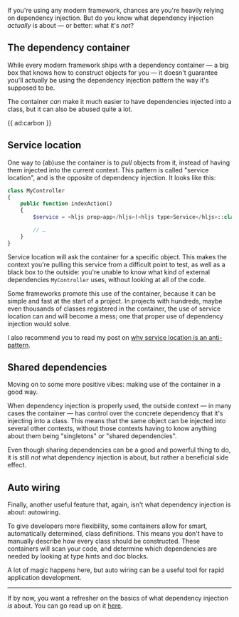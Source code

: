If you're using any modern framework, chances are you're heavily relying on dependency injection. But do you know what dependency injection _actually_ is about — or better: what it's _not_? 

## The dependency container

While every modern framework ships with a dependency container — a big box that knows how to construct objects for you — it doesn't guarantee you'll actually be using the dependency injection pattern the way it's supposed to be.

The container _can_ make it much easier to have dependencies injected into a class, but it can also be abused quite a lot.

{{ ad:carbon }}

## Service location

One way to (ab)use the container is to _pull_ objects from it, instead of having them injected into the current context. This pattern is called "service location", and is the opposite of dependency injection. It looks like this:

```php
class MyController
{
    public function indexAction()
    {
        $service = <hljs prop>app</hljs>(<hljs type>Service</hljs>::class);

        // …        
    }
}
``` 

Service location will ask the container for a specific object. This makes the context you're pulling this service from a difficult point to test, as well as a black box to the outside: you're unable to know what kind of external dependencies `MyController` uses, without looking at all of the code.

Some frameworks promote this use of the container, because it can be simple and fast at the start of a project. In projects with hundreds, maybe even thousands of classes registered in the container, the use of service location can and will become a mess; one that proper use of dependency injection would solve.

I also recommend you to read my post on [why service location is an anti-pattern](*/blog/service-locator-anti-pattern).

## Shared dependencies

Moving on to some more positive vibes: making use of the container in a good way.

When dependency injection is properly used, the outside context — in many cases the container — has control over the concrete dependency that it's injecting into a class. This means that the same object can be injected into several other contexts, without those contexts having to know anything about them being "singletons" or "shared dependencies".

Even though sharing dependencies can be a good and powerful thing to do, it is still _not_ what dependency injection is about, but rather a beneficial side effect.

## Auto wiring

Finally, another useful feature that, again, isn't what dependency injection is about: autowiring.

To give developers more flexibility, some containers allow 
for smart, automatically determined, class definitions. 
This means you don't have to manually describe how every class should be constructed.
These containers will scan your code, and determine which dependencies are needed
by looking at type hints and doc blocks.

A lot of magic happens here, but auto wiring can be a useful tool for rapid application development.

---

If by now, you want a refresher on the basics of what dependency injection _is_ about. You can go read up on it [here](*/blog/dependency-injection-for-beginners).
